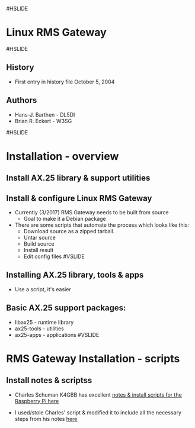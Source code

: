 #HSLIDE

# Linux RMS Gateway

#HSLIDE

## History
* First entry in history file October 5, 2004

## Authors
* Hans-J. Barthen - DL5DI
* Brian R. Eckert - W3SG

#HSLIDE

# Installation - overview
## Install AX.25 library & support utilities
## Install & configure Linux RMS Gateway
* Currently (3/2017) RMS Gateway needs to be built from source
  * Goal to make it a Debian package
* There are some scripts that automate the process which looks like this:
  * Download source as a zipped tarball.
  * Untar source
  * Build source
  * Install result
  * Edit config files
#VSLIDE
## Installing AX.25 library, tools & apps
* Use a script, it's easier
## Basic AX.25 support packages:
* libax25 - runtime library
* ax25-tools - utilities
* ax25-apps - applications
#VSLIDE
# RMS Gateway Installation - scripts

## Install notes & scriptss
* Charles Schuman K4GBB has excellent [notes & install scripts for the Raspberry Pi here](http://k4gbb.no-ip.org/docs/Raspberry.html)

* I used/stole Charles' script & modified it to include all the necessary steps from his notes [here](https://github.com/nwdigitalradio/n7nix/tree/master/rmsgw)